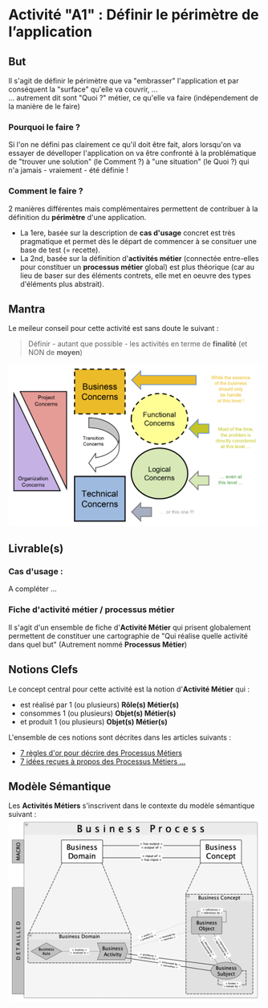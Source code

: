 # Activité "A1" : Définir le périmètre de l’application

## But
Il s'agit de définir le périmètre que va "embrasser" l'application et par conséquent la "surface" qu'elle va couvrir,  ...   
... autrement dit sont "Quoi ?" métier, ce qu'elle va faire (indépendement de la manière de le faire)

### Pourquoi le faire ?
Si l'on ne défini pas clairement ce qu'il doit être fait, alors lorsqu'on va essayer de dévelloper l'application on va être confronté à la problématique de "trouver une solution" (le Comment ?) à "une situation" (le Quoi ?) qui n'a jamais - vraiement - été définie !

### Comment le faire ?
2 manières différentes mais complémentaires permettent de contribuer à la définition du __périmètre__ d'une application.
* La 1ere, basée sur la description de __cas d'usage__ concret est très pragmatique et permet dès le départ de commencer à se consituer une base de test (= recette).
* La 2nd, basée sur la définition d'__activités métier__ (connectée entre-elles pour constituer un __processus métier__ global) est plus théorique (car au lieu de baser sur des éléments contrets, elle met en oeuvre des types d'éléments plus abstrait). 

## Mantra
Le meileur conseil pour cette activité est sans doute le suivant : 
> Définir - autant que possible - les activités en terme de __finalité__ (et NON de __moyen__)

![BizSpecFctSpec](https://github.com/iPlumb3r/BizApp-Spec-Methodo/blob/master/_Images/BusinessSpecifciation_VS_FunctionalSpecification.png)

## Livrable(s)
### Cas d'usage :
A compléter ...

### Fiche d'activité métier / processus métier
Il s'agit d'un ensemble de fiche d'__Activité Métier__ qui prisent globalement permettent de constituer une cartographie de "Qui réalise quelle activité dans quel but" (Autrement nommé __Processus Métier__)
 
## Notions Clefs
Le concept central pour cette activité est la notion d'__Activité Métier__ qui  : 
* est réalisé par 1 (ou plusieurs) __Rôle(s) Métier(s)__
* consommes 1 (ou plusieurs) __Objet(s) Métier(s)__
* et produit  1 (ou plusieurs) __Objet(s) Métier(s)__

L'ensemble de ces notions sont décrites dans les articles suivants : 
* <a href="https://www.linkedin.com/pulse/7-r%C3%A8gles-dor-pour-d%C3%A9crire-des-processus-m%C3%A9tiers-bernard-chabot/">7 règles d'or pour décrire des Processus Métiers</a>
* <a href="https://www.linkedin.com/pulse/7-id%C3%A9es-re%C3%A7ues-%C3%A0-propos-des-processus-m%C3%A9tiers-bernard-chabot/">7 idées reçues à propos des Processus Métiers ...</a>

## Modèle Sémantique
Les __Activités Métiers__ s'inscrivent dans le contexte du modèle sémantique suivant :    
![SemanticModel](https://github.com/iPlumb3r/pEAr4pEEr/blob/master/images/BusinessProcess_2020-05-05.png)



